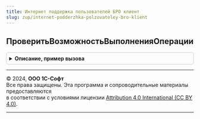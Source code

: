 ```yaml
---
title: Интернет поддержка пользователей БРО клиент
slug: zup/internet-podderzhka-polzovateley-bro-klient
---
```



## ПроверитьВозможностьВыполненияОперации
<details style="margin: 1em 0; padding: 0.5em; border: 1px solid #ccc; border-radius: 6px;">

<summary style="font-weight: bold; cursor: pointer;">Описание, пример вызова</summary>

```bsl

// Проверяет разрешение на выполнение операции.
//
// Параметры:
//  ОповещениеОЗавершении   - ОписаниеОповещения - описание процедуры, принимающей результат.
//    Результат - Структура:
//      * Выполнено           - Булево - если Истина, то процедура успешно выполнена и получен результат,
//                                       иначе - была ошибка при выполнении проверки.
//      * ВыполнениеРазрешено - Булево - если Истина, то продолжение выполнения разрешено.
//
//  ВладелецФормы           - ФормаКлиентскогоПриложения - форма, которая будет использования в качестве
//                                                         владельца открываемых служебных окон.
//
//  ПараметрыАутентификации - Структура - параметры доступа к сайту поддержки пользователей.
//    * Логин  - Строка - логин пользователя.
//    * пароль - Строка - пароль пользователя.
//
Процедура ПроверитьВозможностьВыполненияОперации(ОповещениеОЗавершении, ВладелецФормы = Неопределено, ПараметрыАутентификации = Неопределено) Экспорт
```

Пример вызова
```bsl
ИнтернетПоддержкаПользователейБРОКлиент.ПроверитьВозможностьВыполненияОперации(ОповещениеОЗавершении, ВладелецФормы, ПараметрыАутентификации);
```
</details>

---

© 2024, **ООО 1С-Софт**  
Все права защищены. Эта программа и сопроводительные материалы предоставляются  
в соответствии с условиями лицензии [Attribution 4.0 International (CC BY 4.0)](https://creativecommons.org/licenses/by/4.0/legalcode).

---

